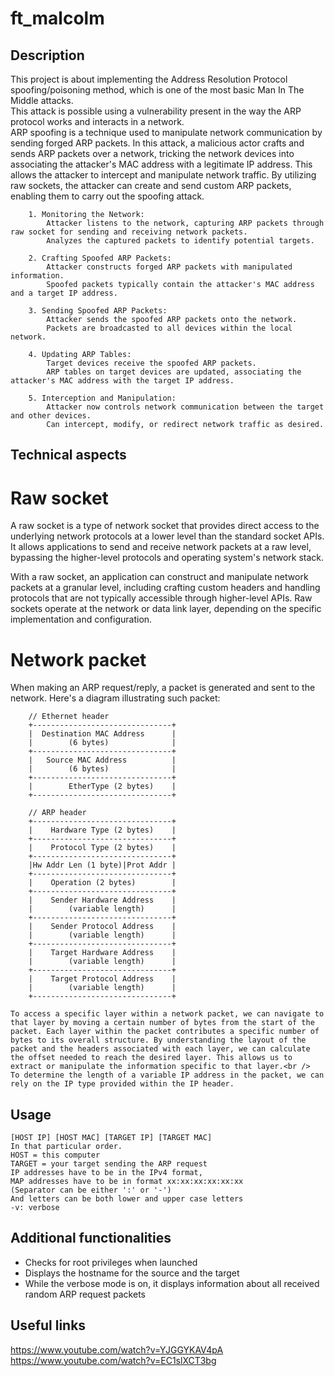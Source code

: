 # ft_malcolm

## Description

This project is about implementing the Address Resolution Protocol spoofing/poisoning method, which is one of the most basic Man In The Middle attacks.<br />
This attack is possible using a vulnerability present in the way the ARP protocol works and interacts in a network.<br />
ARP spoofing is a technique used to manipulate network communication by sending forged ARP packets. In this attack, a malicious actor crafts and sends ARP packets over a network, tricking the network devices into associating the attacker's MAC address with a legitimate IP address. This allows the attacker to intercept and manipulate network traffic. By utilizing raw sockets, the attacker can create and send custom ARP packets, enabling them to carry out the spoofing attack.
```
    1. Monitoring the Network:
        Attacker listens to the network, capturing ARP packets through raw socket for sending and receiving network packets.
        Analyzes the captured packets to identify potential targets.

    2. Crafting Spoofed ARP Packets:
        Attacker constructs forged ARP packets with manipulated information.
        Spoofed packets typically contain the attacker's MAC address and a target IP address.

    3. Sending Spoofed ARP Packets:
        Attacker sends the spoofed ARP packets onto the network.
        Packets are broadcasted to all devices within the local network.

    4. Updating ARP Tables:
        Target devices receive the spoofed ARP packets.
        ARP tables on target devices are updated, associating the attacker's MAC address with the target IP address.

    5. Interception and Manipulation:
        Attacker now controls network communication between the target and other devices.
        Can intercept, modify, or redirect network traffic as desired.
```

## Technical aspects
# Raw socket

A raw socket is a type of network socket that provides direct access to the underlying network protocols at a lower level than the standard socket APIs. It allows applications to send and receive network packets at a raw level, bypassing the higher-level protocols and operating system's network stack.

With a raw socket, an application can construct and manipulate network packets at a granular level, including crafting custom headers and handling protocols that are not typically accessible through higher-level APIs. Raw sockets operate at the network or data link layer, depending on the specific implementation and configuration.

# Network packet
When making an ARP request/reply, a packet is generated and sent
to the network. Here's a diagram illustrating such packet:

```
	// Ethernet header
    +-------------------------------+
    |  Destination MAC Address      |
    |        (6 bytes)              |
    +-------------------------------+
    |   Source MAC Address          |
    |        (6 bytes)              |
    +-------------------------------+
    |        EtherType (2 bytes)    |
    +-------------------------------+

	// ARP header
    +-------------------------------+
    |    Hardware Type (2 bytes)    |
    +-------------------------------+
    |    Protocol Type (2 bytes)    |
    +-------------------------------+
    |Hw Addr Len (1 byte)|Prot Addr |
    +-------------------------------+
    |    Operation (2 bytes)        |
    +-------------------------------+
    |    Sender Hardware Address    |
    |        (variable length)      |
    +-------------------------------+
    |    Sender Protocol Address    |
    |        (variable length)      |
    +-------------------------------+
    |    Target Hardware Address    |
    |        (variable length)      |
    +-------------------------------+
    |    Target Protocol Address    |
    |        (variable length)      |
    +-------------------------------+

To access a specific layer within a network packet, we can navigate to that layer by moving a certain number of bytes from the start of the packet. Each layer within the packet contributes a specific number of bytes to its overall structure. By understanding the layout of the packet and the headers associated with each layer, we can calculate the offset needed to reach the desired layer. This allows us to extract or manipulate the information specific to that layer.<br />
To determine the length of a variable IP address in the packet, we can rely on the IP type provided within the IP header. 
```

## Usage

```
[HOST IP] [HOST MAC] [TARGET IP] [TARGET MAC]
In that particular order.
HOST = this computer
TARGET = your target sending the ARP request
IP addresses have to be in the IPv4 format,
MAP addresses have to be in format xx:xx:xx:xx:xx:xx
(Separator can be either ':' or '-')
And letters can be both lower and upper case letters
-v: verbose
```

## Additional functionalities

* Checks for root privileges when launched
* Displays the hostname for the source and the target
* While the verbose mode is on, it displays information about all received random ARP request packets

## Useful links

https://www.youtube.com/watch?v=YJGGYKAV4pA<br />
https://www.youtube.com/watch?v=EC1slXCT3bg